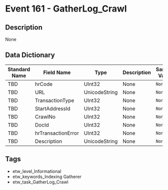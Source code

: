 # Event 161 - GatherLog_Crawl

## Description
None

## Data Dictionary
|Standard Name|Field Name|Type|Description|Sample Value|
|---|---|---|---|---|
|TBD|hrCode|UInt32|None|`None`|
|TBD|URL|UnicodeString|None|`None`|
|TBD|TransactionType|UInt32|None|`None`|
|TBD|StartAddressId|UInt32|None|`None`|
|TBD|CrawlNo|UInt32|None|`None`|
|TBD|DocId|UInt32|None|`None`|
|TBD|hrTransactionError|UInt32|None|`None`|
|TBD|Description|UnicodeString|None|`None`|

## Tags
* etw_level_Informational
* etw_keywords_Indexing Gatherer
* etw_task_GatherLog_Crawl